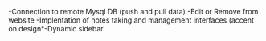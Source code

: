 -Connection to remote Mysql DB (push and pull data)
-Edit or Remove from website
-Implentation of notes taking and management interfaces (accent on design°-Dynamic sidebar 


